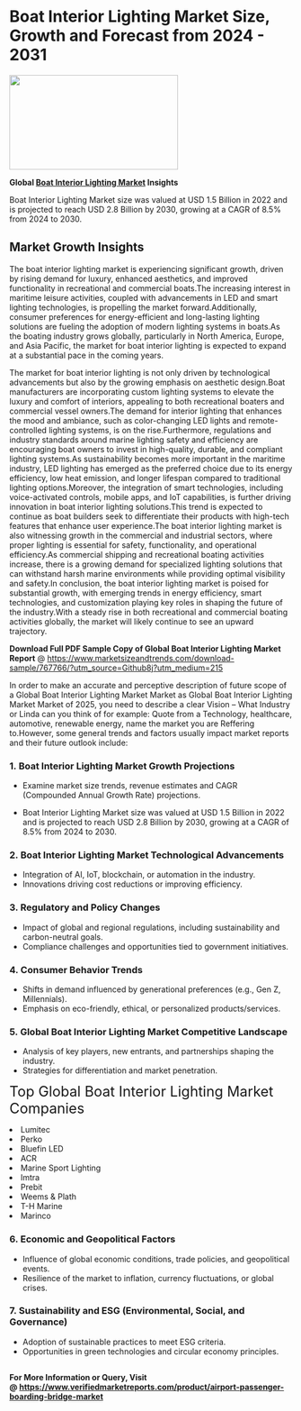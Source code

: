 <H1>Boat Interior Lighting Market Size, Growth and Forecast from 2024 - 2031</H1><img class="aligncenter size-medium wp-image-584254" src="https://thirdeyenews.in/wp-content/uploads/2024/09/Global-Market-Research-300x168.jpeg" alt="" width="300" height="168" /><p><strong>Global&nbsp;<a href="https://www.marketsizeandtrends.com/download-sample/767766/?utm_source=Github8j?utm_medium=215">Boat Interior Lighting Market</a> Insights</strong></p><p>Boat Interior Lighting Market size was valued at USD 1.5 Billion in 2022 and is projected to reach USD 2.8 Billion by 2030, growing at a CAGR of 8.5% from 2024 to 2030.</p><p><h2>Market Growth Insights</h2> <p>The boat interior lighting market is experiencing significant growth, driven by rising demand for luxury, enhanced aesthetics, and improved functionality in recreational and commercial boats.The increasing interest in maritime leisure activities, coupled with advancements in LED and smart lighting technologies, is propelling the market forward.Additionally, consumer preferences for energy-efficient and long-lasting lighting solutions are fueling the adoption of modern lighting systems in boats.As the boating industry grows globally, particularly in North America, Europe, and Asia Pacific, the market for boat interior lighting is expected to expand at a substantial pace in the coming years.</p> <p>The market for boat interior lighting is not only driven by technological advancements but also by the growing emphasis on aesthetic design.Boat manufacturers are incorporating custom lighting systems to elevate the luxury and comfort of interiors, appealing to both recreational boaters and commercial vessel owners.The demand for interior lighting that enhances the mood and ambiance, such as color-changing LED lights and remote-controlled lighting systems, is on the rise.Furthermore, regulations and industry standards around marine lighting safety and efficiency are encouraging boat owners to invest in high-quality, durable, and compliant lighting systems.As sustainability becomes more important in the maritime industry, LED lighting has emerged as the preferred choice due to its energy efficiency, low heat emission, and longer lifespan compared to traditional lighting options.Moreover, the integration of smart technologies, including voice-activated controls, mobile apps, and IoT capabilities, is further driving innovation in boat interior lighting solutions.This trend is expected to continue as boat builders seek to differentiate their products with high-tech features that enhance user experience.The boat interior lighting market is also witnessing growth in the commercial and industrial sectors, where proper lighting is essential for safety, functionality, and operational efficiency.As commercial shipping and recreational boating activities increase, there is a growing demand for specialized lighting solutions that can withstand harsh marine environments while providing optimal visibility and safety.In conclusion, the boat interior lighting market is poised for substantial growth, with emerging trends in energy efficiency, smart technologies, and customization playing key roles in shaping the future of the industry.With a steady rise in both recreational and commercial boating activities globally, the market will likely continue to see an upward trajectory.<p><span class=""><strong>Download Full PDF Sample Copy of Global Boat Interior Lighting Market Report</strong> @ <a href="https://www.marketsizeandtrends.com/download-sample/767766/?utm_source=Github8j?utm_medium=215" target="_blank">https://www.marketsizeandtrends.com/download-sample/767766/?utm_source=Github8j?utm_medium=215</a></span></p><p>In order to make an accurate and perceptive description of future scope of a Global&nbsp;Boat Interior Lighting Market Market as Global&nbsp;Boat Interior Lighting Market Market of 2025, you need to describe a clear Vision &ndash; What Industry or Linda can you think of for example: Quote from a Technology, healthcare, automotive, renewable energy, name the market you are Reffering to.However, some general trends and factors usually impact market reports and their future outlook include:</p><h3>1.&nbsp;<strong>Boat Interior Lighting Market Growth Projections</strong></h3><ul><li>Examine market size trends, revenue estimates and CAGR (Compounded Annual Growth Rate) projections.</li><li><p>Boat Interior Lighting Market size was valued at USD 1.5 Billion in 2022 and is projected to reach USD 2.8 Billion by 2030, growing at a CAGR of 8.5% from 2024 to 2030.</p></li></ul><h3>2.&nbsp;<strong>Boat Interior Lighting Market Technological Advancements</strong></h3><ul><li>Integration of AI, IoT, blockchain, or automation in the industry.</li><li>Innovations driving cost reductions or improving efficiency.</li></ul><h3>3.&nbsp;<strong>Regulatory and Policy Changes</strong></h3><ul><li>Impact of global and regional regulations, including sustainability and carbon-neutral goals.</li><li>Compliance challenges and opportunities tied to government initiatives.</li></ul><h3>4.&nbsp;<strong>Consumer Behavior Trends</strong></h3><ul><li>Shifts in demand influenced by generational preferences (e.g., Gen Z, Millennials).</li><li>Emphasis on eco-friendly, ethical, or personalized products/services.</li></ul><h3>5.&nbsp;<strong>Global Boat Interior Lighting Market Competitive Landscape</strong></h3><ul><li>Analysis of key players, new entrants, and partnerships shaping the industry.</li><li>Strategies for differentiation and market penetration.</li></ul><p data-pm-slice="1 1 []"><span style="color: inherit; font-family: inherit; font-size: 25px;">Top Global Boat Interior Lighting Market Companies</span></p><div class="" data-test-id=""><p><li>Lumitec</li><li> Perko</li><li> Bluefin LED</li><li> ACR</li><li> Marine Sport Lighting</li><li> Imtra</li><li> Prebit</li><li> Weems & Plath</li><li> T-H Marine</li><li> Marinco</li></p></div><h3>6.&nbsp;<strong>Economic and Geopolitical Factors</strong></h3><ul><li>Influence of global economic conditions, trade policies, and geopolitical events.</li><li>Resilience of the market to inflation, currency fluctuations, or global crises.</li></ul><h3>7.&nbsp;<strong>Sustainability and ESG (Environmental, Social, and Governance)</strong></h3><ul><li>Adoption of sustainable practices to meet ESG criteria.</li><li>Opportunities in green technologies and circular economy principles.</li></ul><h2><strong style="font-size: 14px;">For More Information or Query, Visit @&nbsp;</strong><a style="background-color: #ffffff; font-size: 14px;" href="https://www.marketsizeandtrends.com/report/boat-interior-lighting-market/" target="_blank">https://www.verifiedmarketreports.com/product/airport-passenger-boarding-bridge-market</a></h2>